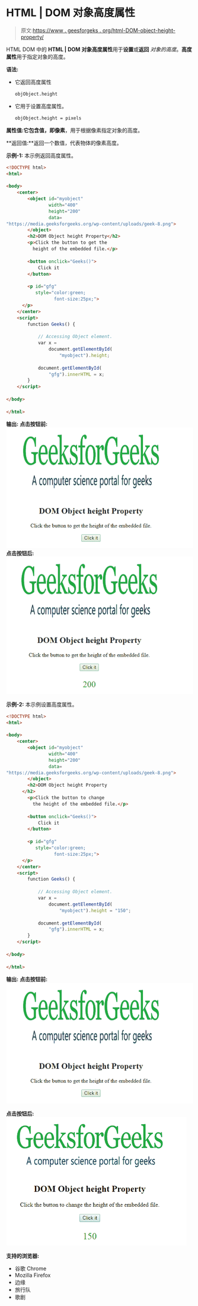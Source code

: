 # HTML | DOM 对象高度属性

> 原文:[https://www . geesforgeks . org/html-DOM-object-height-property/](https://www.geeksforgeeks.org/html-dom-object-height-property/)

HTML DOM 中的 **HTML | DOM 对象高度属性**用于**设置**或**返回** *对象的高度*。**高度属性**用于指定对象的高度。

**语法:**

*   它返回高度属性

    ```html
    objObject.height
    ```

*   它用于设置高度属性。

    ```html
    objObject.height = pixels
    ```

**属性值:**它包含值，即**像素**，用于根据像素指定对象的高度。

**返回值:**返回一个数值，代表物体的像素高度。

**示例-1:** 本示例返回高度属性。

```html
<!DOCTYPE html>
<html>

<body>
    <center>
        <object id="myobject"
                width="400" 
                height="200" 
                data=
"https://media.geeksforgeeks.org/wp-content/uploads/geek-8.png">
        </object>
        <h2>DOM Object height Property</h2>
        <p>Click the button to get the 
          height of the embedded file.</p>

        <button onclick="Geeks()">
            Click it
        </button>

        <p id="gfg"
           style="color:green;
                  font-size:25px;">
      </p>
    </center>
    <script>
        function Geeks() {

            // Accessing Object element. 
            var x =
                document.getElementById(
                    "myobject").height;

            document.getElementById(
                "gfg").innerHTML = x;
        }
    </script>

</body>

</html>
```

**输出:**
**点击按钮前:**
![](img/597f25597a90e0d6d2a145b356e9b4ae.png)
**点击按钮后:**
![](img/a0ccb1112acce9daf62bd98867c57e77.png)

**示例-2:** 本示例设置高度属性。

```html
<!DOCTYPE html>
<html>

<body>
    <center>
        <object id="myobject"
                width="400" 
                height="200" 
                data=
"https://media.geeksforgeeks.org/wp-content/uploads/geek-8.png">
        </object>
        <h2>DOM Object height Property
      </h2>
        <p>Click the button to change 
          the height of the embedded file.</p>

        <button onclick="Geeks()">
            Click it
        </button>

        <p id="gfg" 
           style="color:green;
                  font-size:25px;">
      </p>
    </center>
    <script>
        function Geeks() {

            // Accessing Object element. 
            var x =
                document.getElementById(
                    "myobject").height = "150";

            document.getElementById(
                "gfg").innerHTML = x;
        }
    </script>

</body>

</html>
```

**输出:**
**点击按钮前:**
![](img/597f25597a90e0d6d2a145b356e9b4ae.png)

**点击按钮后:**
![](img/16b999666790e1375345211ea13faa7d.png)

**支持的浏览器:**

*   谷歌 Chrome
*   Mozilla Firefox
*   边缘
*   旅行队
*   歌剧
